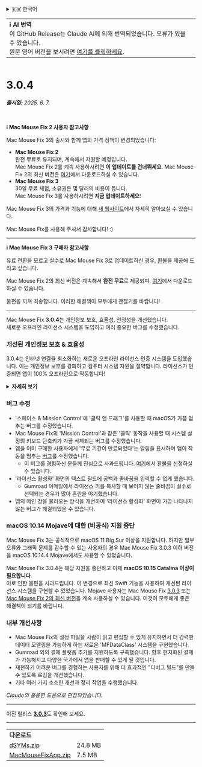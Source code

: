<details>
<summary>🇰🇷 한국어</summary>

[🇬🇧 English (GitHub Release)](https://github.com/noah-nuebling/mac-mouse-fix/releases/tag/3.0.4)\
[🇩🇪 Deutsch](https://redirect.macmousefix.com/?target=mmf-release&tag=3.0.4&locale=de)\
[🇻🇳 Tiếng Việt](https://redirect.macmousefix.com/?target=mmf-release&tag=3.0.4&locale=vi)\
[🇨🇳 中文 (简体)](https://redirect.macmousefix.com/?target=mmf-release&tag=3.0.4&locale=zh-Hans)\
[🇨🇳 中文 (繁體)](https://redirect.macmousefix.com/?target=mmf-release&tag=3.0.4&locale=zh-Hant)\
[🇭🇰 中文（香港)](https://redirect.macmousefix.com/?target=mmf-release&tag=3.0.4&locale=zh-HK)\
**🇰🇷 한국어**\
[Help translate Mac Mouse Fix to different languages!](https://github.com/noah-nuebling/mac-mouse-fix/discussions/731)
</details>
<table align=><td>
<b>ℹ️ AI 번역</b><br>
이 GitHub Release는 Claude AI에 의해 번역되었습니다. 오류가 있을 수 있습니다.<br>
원문 영어 버전을 보시려면 <a href="https://github.com/noah-nuebling/mac-mouse-fix/releases/tag/3.0.4">여기를 클릭하세요</a>.
</td></table>

<table></table>

# 3.0.4
***출시일:** 2025. 6. 7.*

<br>

**ℹ️ Mac Mouse Fix 2 사용자 참고사항**

Mac Mouse Fix 3의 출시와 함께 앱의 가격 정책이 변경되었습니다:

- **Mac Mouse Fix 2**\
완전 무료로 유지되며, 계속해서 지원할 예정입니다.\
Mac Mouse Fix 2를 계속 사용하시려면 **이 업데이트를 건너뛰세요**. Mac Mouse Fix 2의 최신 버전은 [여기](https://redirect.macmousefix.com/?target=mmf2-latest&locale=ko)에서 다운로드하실 수 있습니다.
- **Mac Mouse Fix 3**\
30일 무료 체험, 소유권은 몇 달러의 비용이 듭니다.\
Mac Mouse Fix 3를 사용하시려면 **지금 업데이트하세요**!

Mac Mouse Fix 3의 가격과 기능에 대해 [새 웹사이트](https://macmousefix.com/)에서 자세히 알아보실 수 있습니다.

Mac Mouse Fix를 사용해 주셔서 감사합니다! :)

---

**ℹ️ Mac Mouse Fix 3 구매자 참고사항**

유료 전환을 모르고 실수로 Mac Mouse Fix 3로 업데이트하신 경우, [환불](https://redirect.macmousefix.com/?target=mmf-apply-for-refund&locale=ko)을 제공해 드리고 싶습니다.

Mac Mouse Fix 2의 최신 버전은 계속해서 **완전 무료**로 제공되며, [여기](https://redirect.macmousefix.com/?target=mmf2-latest&locale=ko)에서 다운로드하실 수 있습니다.

불편을 끼쳐 죄송합니다. 이러한 해결책이 모두에게 괜찮기를 바랍니다!

---

Mac Mouse Fix **3.0.4**는 개인정보 보호, 효율성, 안정성을 개선했습니다.\
새로운 오프라인 라이선스 시스템을 도입하고 여러 중요한 버그를 수정했습니다.

### 개선된 개인정보 보호 & 효율성

3.0.4는 인터넷 연결을 최소화하는 새로운 오프라인 라이선스 인증 시스템을 도입했습니다.
이는 개인정보 보호를 강화하고 컴퓨터 시스템 자원을 절약합니다.
라이선스가 인증되면 앱이 100% 오프라인으로 작동합니다!

<details>
<summary><b>자세히 보기</b></summary>
이전 버전에서는 매 실행 시마다 온라인으로 라이선스를 확인했으며, 이로 인해 제3자 서버(GitHub와 Gumroad)에 연결 로그가 저장될 수 있었습니다. 새로운 시스템은 불필요한 연결을 제거하여 최초 라이선스 활성화 후에는 로컬 라이선스 데이터가 손상된 경우에만 인터넷에 연결합니다.
<br><br>
제가 개인적으로 사용자 행동을 기록한 적은 없지만, 이전 시스템에서는 이론적으로 제3자 서버가 IP 주소와 연결 시간을 기록할 수 있었습니다. Gumroad는 라이선스 키를 기록하고 Mac Mouse Fix 구매 시 수집한 개인정보와 연관시킬 수 있었습니다.
<br><br>
원래 라이선스 시스템을 만들 때는 이러한 미묘한 개인정보 문제를 고려하지 않았지만, 이제 Mac Mouse Fix는 가능한 한 가장 사적이고 인터넷 연결이 필요 없게 되었습니다!
<br><br>
<a href=https://gumroad.com/privacy>Gumroad의 개인정보 처리방침</a>과 제가 작성한 <a href=https://github.com/noah-nuebling/mac-mouse-fix/issues/976#issuecomment-2140955801>GitHub 댓글</a>도 참고해 주세요.

</details>

### 버그 수정

- '스페이스 & Mission Control'에 '클릭 앤 드래그'를 사용할 때 macOS가 가끔 멈추는 버그를 수정했습니다.
- Mac Mouse Fix의 'Mission Control'과 같은 '클릭' 동작을 사용할 때 시스템 설정의 키보드 단축키가 가끔 삭제되는 버그를 수정했습니다.
- 앱을 이미 구매한 사용자에게 '무료 기간이 만료되었다'는 알림을 표시하며 앱이 작동을 멈추는 [버그](https://github.com/noah-nuebling/mac-mouse-fix/issues?q=state%3Aopen%20label%3A%22%27Free%20days%20are%20over%27%20bug%22)를 수정했습니다.
    - 이 버그를 경험하신 분들께 진심으로 사과드립니다. [여기](https://redirect.macmousefix.com/?message=&target=mmf-apply-for-refund&locale=ko)에서 환불을 신청하실 수 있습니다.
- '라이선스 활성화' 화면의 텍스트 필드에 공백과 줄바꿈을 입력할 수 없게 했습니다.
    - Gumroad 이메일에서 라이선스 키를 복사할 때 보이지 않는 줄바꿈이 실수로 선택되는 경우가 많아 혼란을 야기했습니다.
- 앱의 메인 창을 불러오는 방식을 개선하여 '라이선스 활성화' 화면이 가끔 나타나지 않는 버그가 해결되었을 수 있습니다.

### macOS 10.14 Mojave에 대한 (비공식) 지원 중단

Mac Mouse Fix 3는 공식적으로 macOS 11 Big Sur 이상을 지원합니다. 하지만 일부 오류와 그래픽 문제를 감수할 수 있는 사용자의 경우 Mac Mouse Fix 3.0.3 이하 버전을 macOS 10.14.4 Mojave에서도 사용할 수 있었습니다.

Mac Mouse Fix 3.0.4는 해당 지원을 중단하고 이제 **macOS 10.15 Catalina 이상이 필요합니다**.\
이로 인한 불편을 사과드립니다. 이 변경으로 최신 Swift 기능을 사용하여 개선된 라이선스 시스템을 구현할 수 있었습니다. Mojave 사용자는 Mac Mouse Fix [3.0.3](https://redirect.macmousefix.com/?target=mmf-release&tag=3.0.3&locale=ko) 또는 [Mac Mouse Fix 2의 최신 버전](https://redirect.macmousefix.com/?target=mmf2-latest&locale=ko)을 계속 사용하실 수 있습니다. 이것이 모두에게 좋은 해결책이 되기를 바랍니다.

### 내부 개선사항

- Mac Mouse Fix의 설정 파일을 사람이 읽고 편집할 수 있게 유지하면서 더 강력한 데이터 모델링을 가능하게 하는 새로운 'MFDataClass' 시스템을 구현했습니다.
- Gumroad 외의 결제 플랫폼 추가를 지원하도록 구축했습니다. 향후 현지화된 결제가 가능해지고 다양한 국가에서 앱을 판매할 수 있게 될 것입니다.
- 재현하기 어려운 버그를 경험하는 사용자를 위해 더 효과적인 "디버그 빌드"를 만들 수 있도록 로깅을 개선했습니다.
- 기타 여러 가지 소소한 개선과 정리 작업을 수행했습니다.

*Claude의 훌륭한 도움으로 편집되었습니다.*

---

이전 릴리스 [**3.0.3**](https://redirect.macmousefix.com/?target=mmf-release&tag=3.0.3&locale=ko)도 확인해 보세요.

---

<table align="start">
<tr>
    <td colspan=2>
        <b>다운로드</b>
    </td>
</tr>
<tr>
    <td><a href="https://github.com/noah-nuebling/mac-mouse-fix/releases/download/3.0.4/dSYMs.zip">dSYMs.zip</a></td>
    <td>24.8 MB</td>
</tr>
<tr>
    <td><a href="https://github.com/noah-nuebling/mac-mouse-fix/releases/download/3.0.4/MacMouseFixApp.zip">MacMouseFixApp.zip</a></td>
    <td>7.5 MB</td>
</tr>
</table>